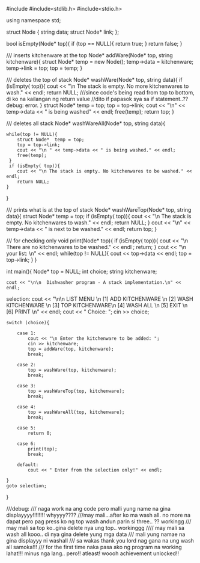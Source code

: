 #include <iostream>
#include<stdlib.h>
#include<stdio.h>

using namespace std;

struct Node {
	string data;
	struct Node* link;
};

bool isEmpty(Node* top){
	if (top == NULL){
		return true;
	}
	return false;
}

/// inserts kitchenware at the top
Node* addWare(Node* top, string kitchenware){
	struct Node* temp = new Node();
	temp->data = kitchenware;
	temp->link = top;
	top = temp;
}

/// deletes the top of stack
Node* washWare(Node* top, string data){
	if (isEmpty( top)){
		cout << "\n The stack is empty. No more kitchenwares to wash." << endl;
		return NULL;
		///since code's being read from top to bottom, di ko na kailangan ng return value
		//dito if papasok sya sa if statement..?? debug: error.
	}
	struct Node* temp = top;
	top = top->link;
	cout << "\n" << temp->data << " is being washed" << endl;
	free(temp);
	return top;	
}

/// deletes all stack
Node* washWareAll(Node* top, string data){ 
	
 	while(top != NULL){
 		struct Node*  temp = top;
 		top = top->link;
 		cout << "\n " << temp->data << " is being washed." << endl; 
 		free(temp);	
	 }
	 if (isEmpty( top)){
		cout << "\n The stack is empty. No kitchenwares to be washed." << endl;
		return NULL;
 	} 
}

/// prints what is at the top of stack
Node* washWareTop(Node* top, string data){ 
	struct Node* temp = top;
	if (isEmpty( top)){
		cout << "\n The stack is empty. No kitchenwares to wash." << endl;
		return NULL;
	}
	cout << "\n" << temp->data << " is next to be washed." << endl;
	return top;
}

/// for checking only
void print(Node* top){
	if (isEmpty( top)){
		cout << "\n There are no kitchenwares to be washed." << endl ;
		return;
	}
	cout << "\n your list: \n" << endl;
	while(top != NULL){
		cout << top->data << endl;
		top = top->link;
	}
}

int main(){
	Node* top = NULL;
	int choice;
	string kitchenware;
	
	cout << "\n\n  Dishwasher program - A stack implementation.\n" << endl;
selection:
	cout << "\n\n LIST MENU \n [1] ADD KITCHENWARE \n [2] WASH KITCHENWARE \n [3] TOP KITCHENWARE\n [4] WASH ALL \n [5] EXIT \n [6] PRINT \n" << endl;
	cout << " Choice: ";
	cin >> choice;
	
	switch (choice){
		
		case 1:
			cout << "\n Enter the kitchenware to be added: ";
			cin >> kitchenware;
			top = addWare(top, kitchenware);
			break;
			
		case 2:
			top = washWare(top, kitchenware);
			break;
			
		case 3:
			top = washWareTop(top, kitchenware);
			break;
		
		case 4:
			top = washWareAll(top, kitchenware);
			break;		

		case 5:
			return 0;
			
		case 6:
			print(top);
			break;
			
		default:
			cout << " Enter from the selection only!" << endl;
			
	}
	goto selection;
	
}

///debug:
/// naga work na ang code pero malli yung name na gina displayyyy!!!!!!!! whyyyy????
///may mali...after ko ma wash all. no more na dapat pero pag press ko ng top wash andun parin si three.. ?? workingg
/// may mali sa top ko..gina delete nya ung top.. workinggg
//// may mali sa wash all kooo.. di nya gina delete yung mga data
/// mali yung namae na gina displayyy ni washall
/// sa wakas thank you lord nag gana na ung wash all samoka!!!
/// for the first time naka pasa ako ng program na working lahat!!! minus nga lang.. pero!! atleast! woooh achievement unlocked!!
